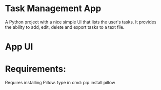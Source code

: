 # Task Management App
A Python project with a nice simple UI that lists the user's tasks. It provides the ability to add, edit, delete and export tasks to a text file.

# App UI


# Requirements:
Requires installing Pillow.
type in cmd:
pip install pillow
